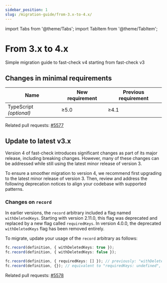```yaml
---
sidebar_position: 1
slug: /migration-guide/from-3.x-to-4.x/
---
```


import Tabs from '@theme/Tabs';
import TabItem from '@theme/TabItem';

# From 3.x to 4.x

Simple migration guide to fast-check v4 starting from fast-check v3

## Changes in minimal requirements

| Name                    | New requirement | Previous requirement |
| ----------------------- | --------------- | -------------------- |
| TypeScript _(optional)_ | ≥5.0            | ≥4.1                 |

Related pull requests: [#5577](https://github.com/dubzzz/fast-check/pull/5577)

## Update to latest v3.x

Version 4 of fast-check introduces significant changes as part of its major release, including breaking changes. However, many of these changes can be addressed while still using the latest minor release of version 3.

To ensure a smoother migration to version 4, we recommend first upgrading to the latest minor release of version 3. Then, review and address the following deprecation notices to align your codebase with supported patterns.

### Changes on `record`

In earlier versions, the `record` arbitrary included a flag named `withDeletedKeys`. Starting with version 2.11.0, this flag was deprecated and replaced by a new flag called `requiredKeys`. In version 4.0.0, the deprecated `withDeletedKeys` flag has been removed entirely.

To migrate, update your usage of the `record` arbitrary as follows:

<Tabs>
  <TabItem value="before" label="Before">

```ts
fc.record(definition, { withDeletedKeys: true });
fc.record(definition, { withDeletedKeys: false });
```

  </TabItem>
  <TabItem value="after" label="After" default>

```ts
fc.record(definition, { requiredKeys: [] }); // previously: "withDeletedKeys: true"
fc.record(definition, {}); // equivalent to "requiredKeys: undefined", previously: "withDeletedKeys: false"
```

  </TabItem>
</Tabs>

Related pull requests: [#5578](https://github.com/dubzzz/fast-check/pull/5578)
